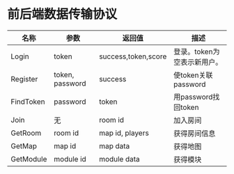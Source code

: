# 前后端数据传输协议

| 名称        | 参数              | 返回值                 | 描述               |
| --------- | --------------- | ------------------- | ---------------- |
| Login     | token           | success,token,score | 登录。token为空表示新用户。 |
| Register  | token, password | success             | 使token关联password |
| FindToken | password        | token               | 用password找回token |
| Join      | 无               | room id             | 加入房间             |
| GetRoom   | room id         | map id, players     | 获得房间信息           |
| GetMap    | map id          | map data            | 获得地图             |
| GetModule | module id       | module data         | 获得模块             |

